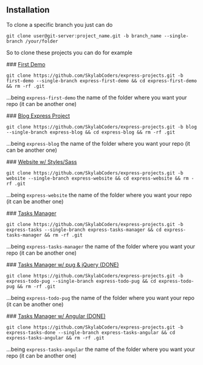 
## Installation

To clone a specific branch you just can do

```
git clone user@git-server:project_name.git -b branch_name --single-branch /your/folder
```

So to clone these projects you can do for example

### [First Demo](https://github.com/SkylabCoders/express-projects/tree/first-demo)

```
git clone https://github.com/SkylabCoders/express-projects.git -b first-demo --single-branch express-first-demo && cd express-first-demo && rm -rf .git
```

...being `express-first-demo` the name of the folder where you want your repo (it can be another one)


### [Blog Express Project](https://github.com/SkylabCoders/express-projects/tree/blog) 

```
git clone https://github.com/SkylabCoders/express-projects.git -b blog --single-branch express-blog && cd express-blog && rm -rf .git
```

...being `express-blog` the name of the folder where you want your repo (it can be another one)

### [Website w/ Styles/Sass](https://github.com/SkylabCoders/express-projects/tree/website)

```
git clone https://github.com/SkylabCoders/express-projects.git -b website --single-branch express-website && cd express-website && rm -rf .git
```

...being `express-website` the name of the folder where you want your repo (it can be another one)

### [Tasks Manager](https://github.com/SkylabCoders/express-projects/tree/express-tasks)

```
git clone https://github.com/SkylabCoders/express-projects.git -b express-tasks --single-branch express-tasks-manager && cd express-tasks-manager && rm -rf .git
```

...being `express-tasks-manager` the name of the folder where you want your repo (it can be another one)


### [Tasks Manager w/ pug & jQuery (DONE)](https://github.com/SkylabCoders/express-projects/tree/express-todo-pug)

```
git clone https://github.com/SkylabCoders/express-projects.git -b express-todo-pug --single-branch express-todo-pug && cd express-todo-pug && rm -rf .git
```

...being `express-todo-pug` the name of the folder where you want your repo (it can be another one)

### [Tasks Manager w/ Angular (DONE)](https://github.com/SkylabCoders/express-projects/tree/express-tasks-done)

```
git clone https://github.com/SkylabCoders/express-projects.git -b express-tasks-done --single-branch express-tasks-angular && cd express-tasks-angular && rm -rf .git
```

...being `express-tasks-angular` the name of the folder where you want your repo (it can be another one)






